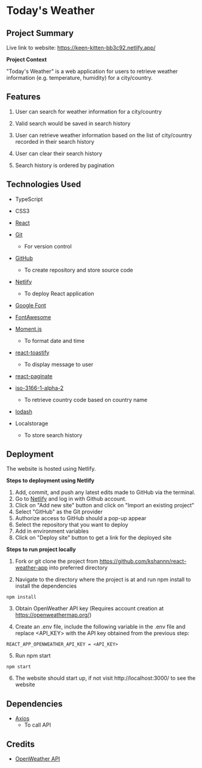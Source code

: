 # Today's Weather

## Project Summary

Live link to website: https://keen-kitten-bb3c92.netlify.app/

**Project Context**

"Today's Weather" is a web application for users to retrieve weather information (e.g. temperature, humidity) for a city/country. 


## Features

1. User can search for weather information for a city/country

2. Valid search would be saved in search history

3. User can retrieve weather information based on the list of city/country recorded in their search history

4. User can clear their search history

5. Search history is ordered by pagination


## Technologies Used

* TypeScript

* CSS3

* [React](https://reactjs.org/)

* [Git](https://git-scm.com/)
    * For version control

* [GitHub](http://github.com)
    * To create repository and store source code

* [Netlify](https://www.netlify.com/)
    * To deploy React application

* [Google Font](https://fonts.google.com/)

* [FontAwesome](https://fontawesome.com/icons)

* [Moment.js](https://momentjs.com/)
    * To format date and time

* [react-toastify](https://www.npmjs.com/package/react-toastify)
    * To display message to user

* [react-paginate](https://github.com/AdeleD/react-paginate)

* [iso-3166-1-alpha-2](https://www.npmjs.com/package/iso-3166-1-alpha-2)
    * To retrieve country code based on country name

* [lodash](https://www.npmjs.com/package/lodash)

* Localstorage
    * To store search history

## Deployment

The website is hosted using Netlify.

**Steps to deployment using Netlify**
1. Add, commit, and push any latest edits made to GitHub via the terminal.
2. Go to [Netlify](https://www.netlify.com/) and log in with Github account.
3. Click on "Add new site" button and click on "Import an existing project"
4. Select "GitHub" as the Git provider
5. Authorize access to GitHub should a pop-up appear
6. Select the repository that you want to deploy
7. Add in environment variables
8. Click on "Deploy site" button to get a link for the deployed site

**Steps to run project locally**

1. Fork or git clone the project from https://github.com/kshannn/react-weather-app into preferred directory

2. Navigate to the directory where the project is at and run npm install to install the dependencies
```
npm install
```

3. Obtain OpenWeather API key (Requires account creation at https://openweathermap.org/)

4. Create an .env file, include the following variable in the .env file and replace <API_KEY> with the API key obtained from the previous step: 
```
REACT_APP_OPENWEATHER_API_KEY = <API_KEY>
```

5. Run npm start 
```
npm start
```

6. The website should start up, if not visit http://localhost:3000/ to see the website



## Dependencies

* [Axios](https://cdnjs.com/libraries/axios)
    * To call API

## Credits

* [OpenWeather API](https://openweathermap.org/api) 
